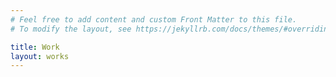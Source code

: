 ```yaml
---
# Feel free to add content and custom Front Matter to this file.
# To modify the layout, see https://jekyllrb.com/docs/themes/#overriding-theme-defaults

title: Work
layout: works
---
```

